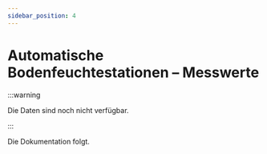 ```yaml
---
sidebar_position: 4
---
```


# Automatische Bodenfeuchtestationen – Messwerte

:::warning 

Die Daten sind noch nicht verfügbar.

:::

Die Dokumentation folgt.
